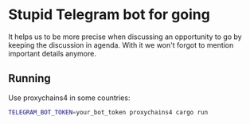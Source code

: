 # Stupid Telegram bot for going

It helps us to be more precise when discussing an opportunity to go by keeping the discussion in agenda.
With it we won't forgot to mention important details anymore.

## Running

Use proxychains4 in some countries:

``` bash
TELEGRAM_BOT_TOKEN=your_bot_token proxychains4 cargo run
```
